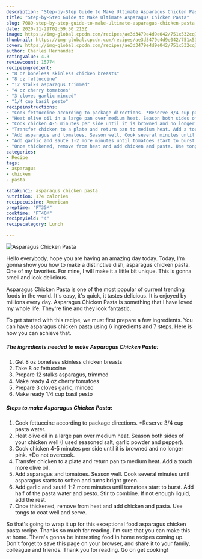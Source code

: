 ```yaml
---
description: "Step-by-Step Guide to Make Ultimate Asparagus Chicken Pasta"
title: "Step-by-Step Guide to Make Ultimate Asparagus Chicken Pasta"
slug: 7089-step-by-step-guide-to-make-ultimate-asparagus-chicken-pasta
date: 2020-11-29T02:59:50.215Z
image: https://img-global.cpcdn.com/recipes/ae3d3479e4d9e042/751x532cq70/asparagus-chicken-pasta-recipe-main-photo.jpg
thumbnail: https://img-global.cpcdn.com/recipes/ae3d3479e4d9e042/751x532cq70/asparagus-chicken-pasta-recipe-main-photo.jpg
cover: https://img-global.cpcdn.com/recipes/ae3d3479e4d9e042/751x532cq70/asparagus-chicken-pasta-recipe-main-photo.jpg
author: Charles Hernandez
ratingvalue: 4.3
reviewcount: 15774
recipeingredient:
- "8 oz boneless skinless chicken breasts"
- "8 oz fettuccine"
- "12 stalks asparagus trimmed"
- "4 oz cherry tomatoes"
- "3 cloves garlic minced"
- "1/4 cup basil pesto"
recipeinstructions:
- "Cook fettuccine according to package directions. *Reserve 3/4 cup pasta water."
- "Heat olive oil in a large pan over medium heat. Season both sides of your chicken well (I used seasoned salt, garlic powder and pepper)."
- "Cook chicken 4-5 minutes per side until it is browned and no longer pink. *Do not overcook."
- "Transfer chicken to a plate and return pan to medium heat. Add a touch more olive oil."
- "Add asparagus and tomatoes. Season well. Cook several minutes until asparagus starts to soften and turns bright green."
- "Add garlic and sauté 1-2 more minutes until tomatoes start to burst. Add half of the pasta water and pesto. Stir to combine. If not enough liquid, add the rest."
- "Once thickened, remove from heat and add chicken and pasta. Use tongs to coat well and serve."
categories:
- Recipe
tags:
- asparagus
- chicken
- pasta

katakunci: asparagus chicken pasta 
nutrition: 174 calories
recipecuisine: American
preptime: "PT35M"
cooktime: "PT40M"
recipeyield: "4"
recipecategory: Lunch

---
```



![Asparagus Chicken Pasta](https://img-global.cpcdn.com/recipes/ae3d3479e4d9e042/751x532cq70/asparagus-chicken-pasta-recipe-main-photo.jpg)

Hello everybody, hope you are having an amazing day today. Today, I'm gonna show you how to make a distinctive dish, asparagus chicken pasta. One of my favorites. For mine, I will make it a little bit unique. This is gonna smell and look delicious.

Asparagus Chicken Pasta is one of the most popular of current trending foods in the world. It's easy, it's quick, it tastes delicious. It is enjoyed by millions every day. Asparagus Chicken Pasta is something that I have loved my whole life. They're fine and they look fantastic.




To get started with this recipe, we must first prepare a few ingredients. You can have asparagus chicken pasta using 6 ingredients and 7 steps. Here is how you can achieve that.

<!--inarticleads1-->

##### The ingredients needed to make Asparagus Chicken Pasta:

1. Get 8 oz boneless skinless chicken breasts
1. Take 8 oz fettuccine
1. Prepare 12 stalks asparagus, trimmed
1. Make ready 4 oz cherry tomatoes
1. Prepare 3 cloves garlic, minced
1. Make ready 1/4 cup basil pesto




<!--inarticleads2-->

##### Steps to make Asparagus Chicken Pasta:

1. Cook fettuccine according to package directions. *Reserve 3/4 cup pasta water.
1. Heat olive oil in a large pan over medium heat. Season both sides of your chicken well (I used seasoned salt, garlic powder and pepper).
1. Cook chicken 4-5 minutes per side until it is browned and no longer pink. *Do not overcook.
1. Transfer chicken to a plate and return pan to medium heat. Add a touch more olive oil.
1. Add asparagus and tomatoes. Season well. Cook several minutes until asparagus starts to soften and turns bright green.
1. Add garlic and sauté 1-2 more minutes until tomatoes start to burst. Add half of the pasta water and pesto. Stir to combine. If not enough liquid, add the rest.
1. Once thickened, remove from heat and add chicken and pasta. Use tongs to coat well and serve.




So that's going to wrap it up for this exceptional food asparagus chicken pasta recipe. Thanks so much for reading. I'm sure that you can make this at home. There's gonna be interesting food in home recipes coming up. Don't forget to save this page on your browser, and share it to your family, colleague and friends. Thank you for reading. Go on get cooking!
